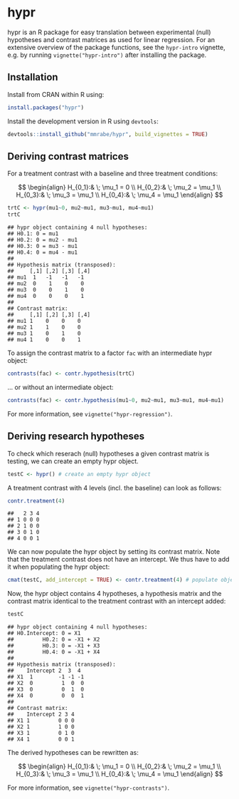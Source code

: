 
# hypr

hypr is an R package for easy translation between experimental (null) hypotheses and contrast matrices as used for linear regression. For an extensive overview of the package functions, see the `hypr-intro` vignette, e.g. by running `vignette("hypr-intro")` after installing the package.

## Installation

Install from CRAN within R using:


```r
install.packages("hypr")
```

Install the development version in R using `devtools`:


```r
devtools::install_github("mmrabe/hypr", build_vignettes = TRUE)
```

## Deriving contrast matrices

For a treatment contrast with a baseline and three treatment conditions:

$$
\begin{align}
H_{0_1}:& \; \mu_1 = 0 \\
H_{0_2}:& \; \mu_2 = \mu_1 \\
H_{0_3}:& \; \mu_3 = \mu_1 \\
H_{0_4}:& \; \mu_4 = \mu_1
\end{align}
$$


```r
trtC <- hypr(mu1~0, mu2~mu1, mu3~mu1, mu4~mu1)
trtC
```

```
## hypr object containing 4 null hypotheses:
## H0.1: 0 = mu1
## H0.2: 0 = mu2 - mu1
## H0.3: 0 = mu3 - mu1
## H0.4: 0 = mu4 - mu1
## 
## Hypothesis matrix (transposed):
##     [,1] [,2] [,3] [,4]
## mu1  1   -1   -1   -1  
## mu2  0    1    0    0  
## mu3  0    0    1    0  
## mu4  0    0    0    1  
## 
## Contrast matrix:
##     [,1] [,2] [,3] [,4]
## mu1 1    0    0    0   
## mu2 1    1    0    0   
## mu3 1    0    1    0   
## mu4 1    0    0    1
```

To assign the contrast matrix to a factor `fac` with an intermediate hypr object:

```r
contrasts(fac) <- contr.hypothesis(trtC)
```

... or without an intermediate object:

```r
contrasts(fac) <- contr.hypothesis(mu1~0, mu2~mu1, mu3~mu1, mu4~mu1) 
```

For more information, see `vignette("hypr-regression")`.


## Deriving research hypotheses

To check which reserach (null) hypotheses a given contrast matrix is testing, we can create an empty hypr object.


```r
testC <- hypr() # create an empty hypr object
```

A treatment contrast with 4 levels (incl. the baseline) can look as follows:


```r
contr.treatment(4)
```

```
##   2 3 4
## 1 0 0 0
## 2 1 0 0
## 3 0 1 0
## 4 0 0 1
```

We can now populate the hypr object by setting its contrast matrix. Note that the treatment contrast does not have an intercept. We thus have to add it when populating the hypr object:


```r
cmat(testC, add_intercept = TRUE) <- contr.treatment(4) # populate object via contrast matrix
```

Now, the hypr object contains 4 hypotheses, a hypothesis matrix and the contrast matrix identical to the treatment contrast with an intercept added:


```r
testC
```

```
## hypr object containing 4 null hypotheses:
## H0.Intercept: 0 = X1
##         H0.2: 0 = -X1 + X2
##         H0.3: 0 = -X1 + X3
##         H0.4: 0 = -X1 + X4
## 
## Hypothesis matrix (transposed):
##    Intercept 2  3  4 
## X1  1        -1 -1 -1
## X2  0         1  0  0
## X3  0         0  1  0
## X4  0         0  0  1
## 
## Contrast matrix:
##    Intercept 2 3 4
## X1 1         0 0 0
## X2 1         1 0 0
## X3 1         0 1 0
## X4 1         0 0 1
```

The derived hypotheses can be rewritten as:

$$
\begin{align}
H_{0_1}:& \; \mu_1 = 0 \\
H_{0_2}:& \; \mu_2 = \mu_1 \\
H_{0_3}:& \; \mu_3 = \mu_1 \\
H_{0_4}:& \; \mu_4 = \mu_1
\end{align}
$$

For more information, see `vignette("hypr-contrasts")`.


